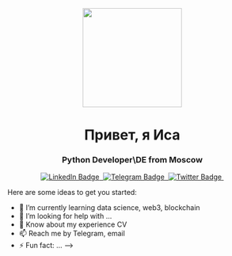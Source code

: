 <div id="header" align="center">
  <img src="https://i.giphy.com/media/v1.Y2lkPTc5MGI3NjExOTc1YzM4OHR0bGcxcTN1YmNybm1tOGl2cjgzMWhzbTJ2MjBuaGFkNyZlcD12MV9pbnRlcm5hbF9naWZfYnlfaWQmY3Q9Zw/LaVp0AyqR5bGsC5Cbm/giphy.gif" width="200"/>
</div>
<h1 align="center">Привет, я Иса</h1>
<h3 align="center">Python Developer\DE  from Moscow</h3>

<div id="badges" align="center">
  <a href="your-linkedin-URL">
    <img src="https://img.shields.io/badge/LinkedIn-blue?style=for-the-badge&logo=linkedin&logoColor=white" alt="LinkedIn Badge"/>&nbsp;
  </a>
  <a href="your-youtube-URL">
    <img src="https://img.shields.io/badge/Telegram-blue?style=for-the-badge&logo=telegram&logoColor=white" alt="Telegram Badge"/>&nbsp;
  </a>
  <a href="your-twitter-URL">
    <img src="https://img.shields.io/badge/Twitter-blue?style=for-the-badge&logo=twitter&logoColor=white" alt="Twitter Badge"/>&nbsp;
  </a>
</div>

Here are some ideas to get you started:

- 🌱 I’m currently learning data science, web3, blockchain
- 🤔 I’m looking for help with ...
- 💬 Know about my experience CV
- 📫 Reach me by Telegram, email
- ⚡ Fun fact: ...
-->
